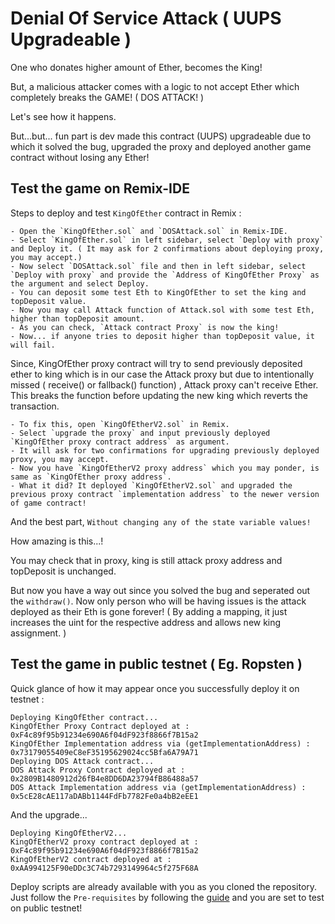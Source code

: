# Denial Of Service Attack ( UUPS Upgradeable )

One who donates higher amount of Ether, becomes the King! 

But, a malicious attacker comes with a logic to not accept Ether which completely breaks the GAME! ( DOS ATTACK! )

Let's see how it happens.

But...but... fun part is dev made this contract (UUPS) upgradeable due to which it solved the bug, upgraded the proxy and deployed another game contract without losing any Ether! 

## Test the game on Remix-IDE

Steps to deploy and test `KingOfEther` contract in Remix : 

```
- Open the `KingOfEther.sol` and `DOSAttack.sol` in Remix-IDE. 
- Select `KingOfEther.sol` in left sidebar, select `Deploy with proxy` and Deploy it. ( It may ask for 2 confirmations about deploying proxy, you may accept.)
- Now select `DOSAttack.sol` file and then in left sidebar, select `Deploy with proxy` and provide the `Address of KingOfEther Proxy` as the argument and select Deploy.
- You can deposit some test Eth to KingOfEther to set the king and topDeposit value.
- Now you may call Attack function of Attack.sol with some test Eth, higher than topDeposit amount.
- As you can check, `Attack contract Proxy` is now the king!
- Now... if anyone tries to deposit higher than topDeposit value, it will fail.
```

Since, KingOfEther proxy contract will try to send previously deposited ether to king which is in our case the Attack proxy but due to intentionally missed ( receive() or fallback() function) , Attack proxy can't receive Ether. This breaks the function before updating the new king which reverts the transaction.

```
- To fix this, open `KingOfEtherV2.sol` in Remix.
- Select `upgrade the proxy` and input previously deployed `KingOfEther proxy contract address` as argument.
- It will ask for two confirmations for upgrading previously deployed proxy, you may accept.
- Now you have `KingOfEtherV2 proxy address` which you may ponder, is same as `KingOfEther proxy address`.
- What it did? It deployed `KingOfEtherV2.sol` and upgraded the previous proxy contract `implementation address` to the newer version of game contract!
```
And the best part, `Without changing any of the state variable values!`

How amazing is this...!

You may check that in proxy, king is still attack proxy address and topDeposit is unchanged.

But now you have a way out since you solved the bug and seperated out the `withdraw()`. Now only person who will be having issues is the attack deployed as their Eth is gone forever! ( By adding a mapping, it just increases the uint for the respective address and allows new king assignment. )

## Test the game in public testnet ( Eg. Ropsten ) 

Quick glance of how it may appear once you successfully deploy it on testnet :

```
Deploying KingOfEther contract...
KingOfEther Proxy Contract deployed at :  0xF4c89f95b91234e690A6f04dF923f8866f7B15a2
KingOfEther Implementation address via (getImplementationAddress) :  0x73179055409eC8eF35195629024cc5Bfa6A79A71
Deploying DOS Attack contract...
DOS Attack Proxy Contract deployed at :  0x2809B1480912d26fB4e8DD6DA23794fB86488a57
DOS Attack Implementation address via (getImplementationAddress) :  0x5cE28cAE117aDABb1144FdFb7782Fe0a4bB2eEE1
```
And the upgrade...
```
Deploying KingOfEtherV2...
KingOfEtherV2 proxy contract deployed at :  0xF4c89f95b91234e690A6f04dF923f8866f7B15a2
KingOfEtherV2 contract deployed at :  0xAA994125F90eDDc3C74b7293149964c5f275F68A
```

Deploy scripts are already available with you as you cloned the repository. Just follow the `Pre-requisites` by following the [guide](https://github.com/ishinu/Re-Entrancy-Hack-Upgradeable-) and you are set to test on public testnet!
